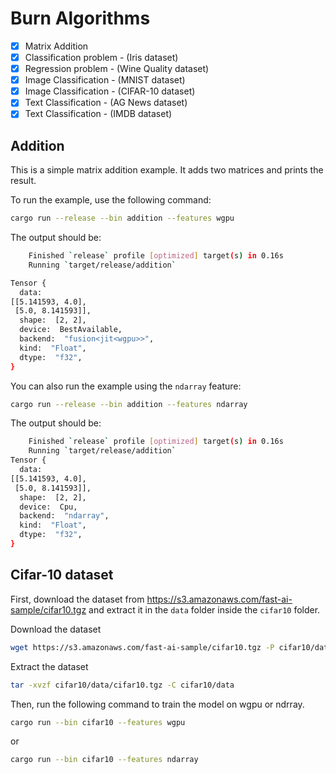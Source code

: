 # Burn Algorithms

- [x] Matrix Addition
- [x] Classification problem - (Iris dataset)
- [x] Regression problem - (Wine Quality dataset)
- [x] Image Classification - (MNIST dataset)
- [x] Image Classification - (CIFAR-10 dataset)
- [x] Text Classification - (AG News dataset)
- [x] Text Classification - (IMDB dataset)

## Addition

This is a simple matrix addition example. It adds two matrices and prints the result.

To run the example, use the following command:

```bash
cargo run --release --bin addition --features wgpu
```

The output should be:

```bash
    Finished `release` profile [optimized] target(s) in 0.16s
    Running `target/release/addition`

Tensor {
  data:
[[5.141593, 4.0],
 [5.0, 8.141593]],
  shape:  [2, 2],
  device:  BestAvailable,
  backend:  "fusion<jit<wgpu>>",
  kind:  "Float",
  dtype:  "f32",
}
```

You can also run the example using the `ndarray` feature:

```bash
cargo run --release --bin addition --features ndarray
```

The output should be:

```bash
    Finished `release` profile [optimized] target(s) in 0.16s
    Running `target/release/addition`
Tensor {
  data:
[[5.141593, 4.0],
 [5.0, 8.141593]],
  shape:  [2, 2],
  device:  Cpu,
  backend:  "ndarray",
  kind:  "Float",
  dtype:  "f32",
}
```

## Cifar-10 dataset

First, download the dataset from <https://s3.amazonaws.com/fast-ai-sample/cifar10.tgz> and extract it in the `data` folder inside the `cifar10` folder.

Download the dataset

```bash
wget https://s3.amazonaws.com/fast-ai-sample/cifar10.tgz -P cifar10/data
```

Extract the dataset

```bash
tar -xvzf cifar10/data/cifar10.tgz -C cifar10/data
```

Then, run the following command to train the model on wgpu or ndrray.

```bash
cargo run --bin cifar10 --features wgpu
```

or

```bash
cargo run --bin cifar10 --features ndarray
```

